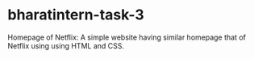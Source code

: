 # bharatintern-task-3
Homepage of Netflix: A simple website having similar homepage that of Netflix using using HTML and
CSS.
